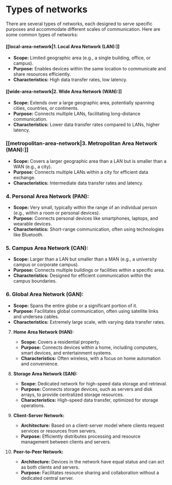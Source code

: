 # Types of networks
There are several types of networks, each designed to serve specific purposes and accommodate different scales of communication. Here are some common types of networks:

#### [[local-area-network|1. Local Area Network (LAN):]]
   - **Scope:** Limited geographic area (e.g., a single building, office, or campus).
   - **Purpose:** Enables devices within the same location to communicate and share resources efficiently.
   - **Characteristics:** High data transfer rates, low latency.

#### [[wide-area-network|2. Wide Area Network (WAN):]]
   - **Scope:** Extends over a large geographic area, potentially spanning cities, countries, or continents.
   - **Purpose:** Connects multiple LANs, facilitating long-distance communication.
   - **Characteristics:** Lower data transfer rates compared to LANs, higher latency.

### [[metropolitan-area-network|3. Metropolitan Area Network (MAN):]]
   - **Scope:** Covers a larger geographic area than a LAN but is smaller than a WAN (e.g., a city).
   - **Purpose:** Connects multiple LANs within a city for efficient data exchange.
   - **Characteristics:** Intermediate data transfer rates and latency.

### 4. Personal Area Network (PAN):
   - **Scope:** Very small, typically within the range of an individual person (e.g., within a room or personal devices).
   - **Purpose:** Connects personal devices like smartphones, laptops, and wearable devices.
   - **Characteristics:** Short-range communication, often using technologies like Bluetooth.

### 5. Campus Area Network (CAN):
   - **Scope:** Larger than a LAN but smaller than a MAN (e.g., a university campus or corporate campus).
   - **Purpose:** Connects multiple buildings or facilities within a specific area.
   - **Characteristics:** Designed for efficient communication within the campus boundaries.

### 6. Global Area Network (GAN):
   - **Scope:** Spans the entire globe or a significant portion of it.
   - **Purpose:** Facilitates global communication, often using satellite links and undersea cables.
   - **Characteristics:** Extremely large scale, with varying data transfer rates.

7. **Home Area Network (HAN):**
   - **Scope:** Covers a residential property.
   - **Purpose:** Connects devices within a home, including computers, smart devices, and entertainment systems.
   - **Characteristics:** Often wireless, with a focus on home automation and convenience.

8. **Storage Area Network (SAN):**
   - **Scope:** Dedicated network for high-speed data storage and retrieval.
   - **Purpose:** Connects storage devices, such as servers and disk arrays, to provide centralized storage resources.
   - **Characteristics:** High-speed data transfer, optimized for storage operations.

9. **Client-Server Network:**
   - **Architecture:** Based on a client-server model where clients request services or resources from servers.
   - **Purpose:** Efficiently distributes processing and resource management between clients and servers.

10. **Peer-to-Peer Network:**
    - **Architecture:** Devices in the network have equal status and can act as both clients and servers.
    - **Purpose:** Facilitates resource sharing and collaboration without a dedicated central server.